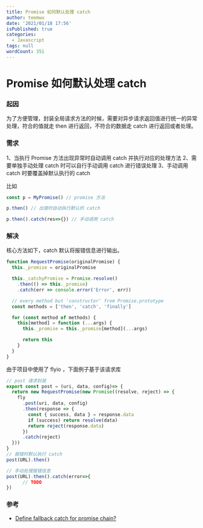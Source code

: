 ```yaml
---
title: Promise 如何默认处理 catch
author: teemwu
date: '2021/01/18 17:56'
isPublished: true
categories:
  - Javascript
tags: null
wordCount: 351
---
```


# Promise 如何默认处理 catch

### 起因
为了方便管理，封装全局请求方法的时候，需要对异步请求返回值进行统一的异常处理，符合的值就走 then 进行返回，不符合的数据走 catch 进行返回或者处理。

### 需求
1、当执行 Promise 方法出现异常时自动调用 catch 并执行对应的处理方法
2、需要单独手动处理 catch 时可以自行手动调用 catch 进行错误处理
3、手动调用 catch 时要覆盖掉默认执行的 catch

比如
```javascript
const p = MyPromise() // promise 方法

p.then() // 出错时自动执行默认的 catch

p.then().catch(res=>{}) // 手动调用 catch
```
### 解决
核心方法如下，catch 默认将报错信息进行输出。
```javascript
function RequestPromise(originalPromise) {
  this._promise = originalPromise

  this._catchyPromise = Promise.resolve()
    .then(() => this._promise)
    .catch(err => console.error('Error', err))

  // every method but 'constructor' from Promise.prototype
  const methods = ['then', 'catch', 'finally']

  for (const method of methods) {
    this[method] = function (...args) {
      this._promise = this._promise[method](...args)

      return this
    }
  }
}
```
由于项目中使用了 flyio ，下面例子基于该请求库
```javascript
// post 请求封装
export const post = (uri, data, config)=> {
  return new RequestPromise(new Promise((resolve, reject) => {
    fly
      .post(uri, data, config)
      .then(response => {
        const { success, data } = response.data
        if (success) return resolve(data)
        return reject(response.data)
      })
      .catch(reject)
  }))
}
// 报错时默认执行 catch
post(URL).then()

// 手动处理报错信息
post(URL).then().catch(error=>{
      // TODO
})
```
### 参考
- [Define fallback catch for promise chain?](https://stackoverflow.com/a/39732825)
